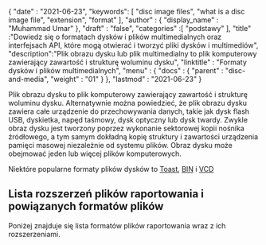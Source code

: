 {
  "date" : "2021-06-23",
  "keywords": [ "disc image files", "what is a disc image file", "extension", "format" ],
  "author" : {
    "display_name" : "Muhammad Umar"
},
  "draft" : "false",
  "categories" :[ "podstawy" ],
  "title" :"Dowiedz się o formatach dysków i plików multimedialnych oraz interfejsach API, które mogą otwierać i tworzyć pliki dysków i multimediów",
  "description":"Plik obrazu dysku lub plik multimedialny to plik komputerowy zawierający zawartość i strukturę woluminu dysku",
  "linktitle" : "Formaty dysków i plików multimedialnych",
  "menu" : {
    "docs" : {
      "parent" : "disc-and-media",
      "weight" : "01"
}
},
  "lastmod" : "2021-06-23"
}

Plik obrazu dysku to plik komputerowy zawierający zawartość i strukturę woluminu dysku. Alternatywnie można powiedzieć, że plik obrazu dysku zawiera całe urządzenie do przechowywania danych, takie jak dysk flash USB, dyskietka, napęd taśmowy, dysk optyczny lub dysk twardy. Zwykle obraz dysku jest tworzony poprzez wykonanie sektorowej kopii nośnika źródłowego, a tym samym dokładną kopię struktury i zawartości urządzenia pamięci masowej niezależnie od systemu plików. Obraz dysku może obejmować jeden lub więcej plików komputerowych.

Niektóre popularne formaty plików dysków to [Toast](/pl/disc-and-media/toast/), [BIN](/pl/disc-and-media/bin/) i [VCD](/pl/disc-and-media/vcd/)


## Lista rozszerzeń plików raportowania i powiązanych formatów plików

Poniżej znajduje się lista formatów plików raportowania wraz z ich rozszerzeniami.

